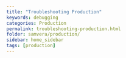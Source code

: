 ```yaml
---
title: "Troubleshooting Production"
keywords: debugging
categories: Production
permalink: troubleshooting-production.html
folder: samvera/production/
sidebar: home_sidebar
tags: [production]
---
```

